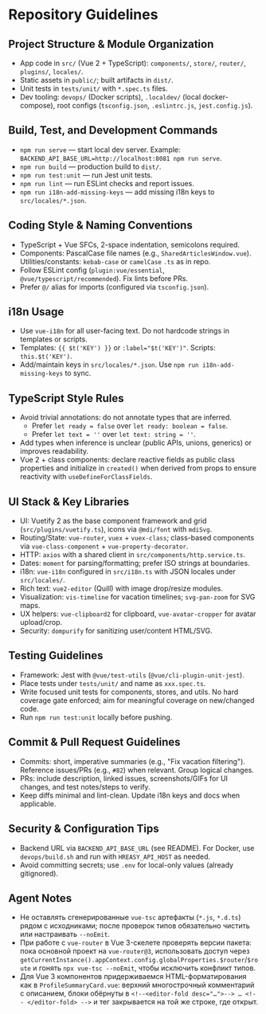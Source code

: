 # Repository Guidelines

## Project Structure & Module Organization
- App code in `src/` (Vue 2 + TypeScript): `components/`, `store/`, `router/`, `plugins/`, `locales/`.
- Static assets in `public/`; built artifacts in `dist/`.
- Unit tests in `tests/unit/` with `*.spec.ts` files.
- Dev tooling: `devops/` (Docker scripts), `.localdev/` (local docker-compose), root configs (`tsconfig.json`, `.eslintrc.js`, `jest.config.js`).

## Build, Test, and Development Commands
- `npm run serve` — start local dev server. Example: `BACKEND_API_BASE_URL=http://localhost:8081 npm run serve`.
- `npm run build` — production build to `dist/`.
- `npm run test:unit` — run Jest unit tests.
- `npm run lint` — run ESLint checks and report issues.
- `npm run i18n-add-missing-keys` — add missing i18n keys to `src/locales/*.json`.

## Coding Style & Naming Conventions
- TypeScript + Vue SFCs, 2-space indentation, semicolons required.
- Components: PascalCase file names (e.g., `SharedArticlesWindow.vue`). Utilities/constants: `kebab-case` or `camelCase` `.ts` as in repo.
- Follow ESLint config (`plugin:vue/essential`, `@vue/typescript/recommended`). Fix lints before PRs.
- Prefer `@/` alias for imports (configured via `tsconfig.json`).

## i18n Usage
- Use `vue-i18n` for all user-facing text. Do not hardcode strings in templates or scripts.
- Templates: `{{ $t('KEY') }}` or `:label="$t('KEY')"`. Scripts: `this.$t('KEY')`.
- Add/maintain keys in `src/locales/*.json`. Use `npm run i18n-add-missing-keys` to sync.

## TypeScript Style Rules
- Avoid trivial annotations: do not annotate types that are inferred.
  - Prefer `let ready = false` over `let ready: boolean = false`.
  - Prefer `let text = ''` over `let text: string = ''`.
- Add types when inference is unclear (public APIs, unions, generics) or improves readability.
- Vue 2 + class components: declare reactive fields as public class properties and initialize in `created()` when derived from props to ensure reactivity with `useDefineForClassFields`.

## UI Stack & Key Libraries
- UI: Vuetify 2 as the base component framework and grid (`src/plugins/vuetify.ts`), icons via `@mdi/font` with `mdiSvg`.
- Routing/State: `vue-router`, `vuex` + `vuex-class`; class-based components via `vue-class-component` + `vue-property-decorator`.
- HTTP: `axios` with a shared client in `src/components/http.service.ts`.
- Dates: `moment` for parsing/formatting; prefer ISO strings at boundaries.
- i18n: `vue-i18n` configured in `src/i18n.ts` with JSON locales under `src/locales/`.
- Rich text: `vue2-editor` (Quill) with image drop/resize modules.
- Visualization: `vis-timeline` for vacation timelines; `svg-pan-zoom` for SVG maps.
- UX helpers: `vue-clipboard2` for clipboard, `vue-avatar-cropper` for avatar upload/crop.
- Security: `dompurify` for sanitizing user/content HTML/SVG.

## Testing Guidelines
- Framework: Jest with `@vue/test-utils` (`@vue/cli-plugin-unit-jest`).
- Place tests under `tests/unit/` and name as `xxx.spec.ts`.
- Write focused unit tests for components, stores, and utils. No hard coverage gate enforced; aim for meaningful coverage on new/changed code.
- Run `npm run test:unit` locally before pushing.

## Commit & Pull Request Guidelines
- Commits: short, imperative summaries (e.g., "Fix vacation filtering"). Reference issues/PRs (e.g., `#82`) when relevant. Group logical changes.
- PRs: include description, linked issues, screenshots/GIFs for UI changes, and test notes/steps to verify.
- Keep diffs minimal and lint-clean. Update i18n keys and docs when applicable.

## Security & Configuration Tips
- Backend URL via `BACKEND_API_BASE_URL` (see README). For Docker, use `devops/build.sh` and run with `HREASY_API_HOST` as needed.
- Avoid committing secrets; use `.env` for local-only values (already gitignored).

## Agent Notes
- Не оставлять сгенерированные `vue-tsc` артефакты (`*.js`, `*.d.ts`) рядом с исходниками; после проверок типов обязательно чистить или настраивать `--noEmit`.
- При работе с `vue-router` в Vue 3-скелете проверять версии пакета: пока основной проект на `vue-router@3`, использовать доступ через `getCurrentInstance().appContext.config.globalProperties.$router`/`$route` и гонять `npx vue-tsc --noEmit`, чтобы исключить конфликт типов.
- Для Vue 3 компонентов придерживаемся HTML-форматирования как в `ProfileSummaryCard.vue`: верхний многострочный комментарий с описанием, блоки обёрнуты в `<!--<editor-fold desc="…">--> … <!-- </editor-fold> -->` и тег закрывается на той же строке, где открыт.
